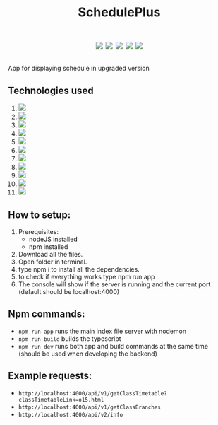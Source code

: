 # <h1 align="center">SchedulePlus</h1>

# <p align="center">![](https://img.shields.io/github/license/zaksiu12s/SchedulePlus.svg) ![](https://img.shields.io/badge/Maintained%3F-yes-green.svg) ![](https://img.shields.io/github/commits-since/zaksiu12s/SchedulePlus/v0.2.svg) ![](https://img.shields.io/github/last-commit/zaksiu12s/SchedulePlus.svg) ![](https://img.shields.io/github/issues-pr/zaksiu12s/SchedulePlus.svg)</p>

App for displaying schedule in upgraded version

## Technologies used

1. [![](https://img.shields.io/badge/Node.js-43853D?style=for-the-badge&logo=node.js&logoColor=white)](https://github.com/Envoy-VC/awesome-badges)
2. ![](https://img.shields.io/badge/Express.js-404D59?style=for-the-badge)
3. ![](https://img.shields.io/badge/JavaScript-F7DF1E?style=for-the-badge&logo=JavaScript&logoColor=white)
4. ![](https://img.shields.io/badge/TypeScript-007ACC?style=for-the-badge&logo=typescript&logoColor=white)
5. ![](https://img.shields.io/badge/MongoDB-4EA94B?style=for-the-badge&logo=mongodb&logoColor=white)
6. ![](https://img.shields.io/badge/HTML5-E34F26?style=for-the-badge&logo=html5&logoColor=white)
7. ![](https://img.shields.io/badge/CSS3-1572B6?style=for-the-badge&logo=css3&logoColor=white)
8. ![](https://img.shields.io/badge/npm-CB3837?style=for-the-badge&logo=npm&logoColor=white)
9. ![](https://img.shields.io/badge/Tailwind_CSS-38B2AC?style=for-the-badge&logo=tailwind-css&logoColor=white)
10. ![](https://img.shields.io/badge/Babel-F9DC3e?style=for-the-badge&logo=babel&logoColor=black)
11. ![](https://img.shields.io/badge/Visual_Studio_Code-0078D4?style=for-the-badge&logo=visual%20studio%20code&logoColor=white)

## How to setup:

1. Prerequisites:
   - nodeJS installed
   - npm installed
2. Download all the files.
3. Open folder in terminal.
4. type npm i to install all the dependencies.
5. to check if everything works type npm run app
6. The console will show if the server is running and the current port (default should be localhost:4000)

## Npm commands:

- `npm run app` runs the main index file server with nodemon
- `npm run build` builds the typescript
- `npm run dev` runs both app and build commands at the same time (should be used when developing the backend)

## Example requests:

- `http://localhost:4000/api/v1/getClassTimetable?classTimetableLink=o15.html`
- `http://localhost:4000/api/v1/getClassBranches`
- `http://localhost:4000/api/v2/info`
